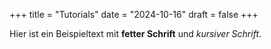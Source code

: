 +++
title = "Tutorials"
date = "2024-10-16"
draft = false
+++

Hier ist ein Beispieltext mit **fetter Schrift** und _kursiver Schrift_.